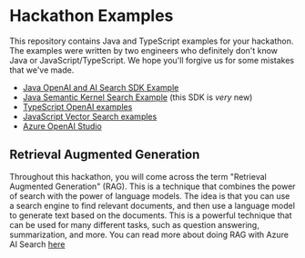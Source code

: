 # Hackathon Examples

This repository contains Java and TypeScript examples for your hackathon. The examples were written by two engineers who definitely don't know Java or JavaScript/TypeScript. We hope you'll forgive us for some mistakes that we've made.

- [Java OpenAI and AI Search SDK Example][1]
- [Java Semantic Kernel Search Example][2] (this SDK is *very* new)
- [TypeScript OpenAI examples][3]
- [JavaScript Vector Search examples][4]
- [Azure OpenAI Studio][5]

## Retrieval Augmented Generation

Throughout this hackathon, you will come across the term "Retrieval Augmented Generation" (RAG). This is a technique that combines the power of search with the power of language models. The idea is that you can use a search engine to find relevant documents, and then use a language model to generate text based on the documents. This is a powerful technique that can be used for many different tasks, such as question answering, summarization, and more. You can read more about doing RAG with Azure AI Search [here][6]

[1]: /Java/SDK/
[2]: /Java/semantic-kernel/
[3]: https://github.com/Azure/azure-sdk-for-js/tree/main/sdk/openai/openai/samples/v1-beta/typescript
[4]: /JavaScript/
[5]: /Azure%20OpenAI%20Studio/README.md
[6]: https://learn.microsoft.com/en-us/azure/search/retrieval-augmented-generation-overview?WT.mc_id=IoT-MVP-5004034
